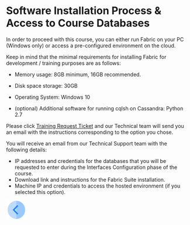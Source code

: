 # Software Installation Process & Access to Course Databases 


In order to proceed with this course, you can either run Fabric on your PC (Windows only) or access a pre-configured environment on the cloud.

Keep in mind that the minimal requirements for installing Fabric for development / training purposes are as follows:
* Memory usage: 8GB minimum, 16GB recommended.
   
* Disk space storage: 30GB

* Operating System: Windows 10

* (optional) Additional software for running cqlsh on Cassandra: Python 2.7

Please click [Training Request Ticket](https:\\www.k2view.com) and our Technical team will send you an email with the instructions corresponding to the option you chose.

You will receive an email from our Technical Support team with the following details:
- IP addresses and credentials for the databases that you will be requested to enter during the Interfaces Configuration phase of the course.
- Download link and instructions for the Fabric Suite installation.
- Machine IP and credentials to access the hosted environment (if you selected this option). 

[<img align="left" width="60" height="54" src="/articles/images/Previous.png">](/academy/Training_Level_1/01_Fabric_Introduction/1_3_course_user_story.md)

